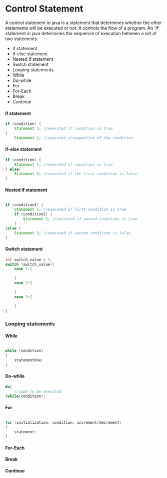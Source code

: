 # Control Statement
A control statement in java is a statement that determines whether the 
other statements will be executed or not. It controls the flow of a program. 
An 'if' statement in java determines the sequence of execution between a set of two statements.


- if statement
- if-else statement
- Nested if statement
- Switch statement
- Looping statements
- While
- Do-while
- For
- For-Each
- Break
- Continue

#### if statement

```java
if (condition) { 
    Statement 1; //executed if condition is true
}
    Statement 2; //executed irrespective of the condition
```

#### if-else statement

```java
if (condition) { 
    Statement 1; //executed if condition is true
} else{
    Statement 2; //executed if the first condition is false
}

```

#### Nested if statement

```java

if (condition1) {
    Statement 1; //executed if first condition is true
    if (condition2) {
        Statement 2; //executed if second condition is true
    }
}else {
    Statement 3; //executed if second condition is false
}

```

#### Switch statement

```java
int switch_value = 1; 
switch (switch_value){
    case 1:{
        
    }
    case 2:{
        
    }
    case 3:{
        
    }
}
```

### Looping statements

#### While
```java

while (condition)
{
    statementOne;
}

```
#### Do-while
```java
do{
    //code to be executed
}while(condition);

```
#### For
```java

for (initialization; condition; increment/decrement)
{
    statement;
}

```
#### For-Each

#### Break

#### Continue
